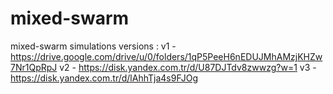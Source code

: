 # mixed-swarm
mixed-swarm simulations
versions : 
v1 - https://drive.google.com/drive/u/0/folders/1qP5PeeH6nEDUJMhAMzjKHZw7Nr1QpRpJ
v2 - https://disk.yandex.com.tr/d/U87DJTdv8zwwzg?w=1
v3 - https://disk.yandex.com.tr/d/lAhhTja4s9FJOg
